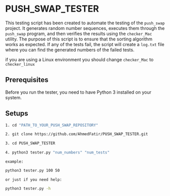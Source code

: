 # PUSH_SWAP_TESTER

This testing script has been created to automate the testing of the `push_swap` project.
It generates random number sequences, executes them through the `push_swap` program, and then verifies the results using the `checker_Mac` utility.
The purpose of this script is to ensure that the sorting algorithm works as expected.
If any of the tests fail, the script will create a `log.txt` file where you can find the generated numbers of the failed tests.

if you are using a Linux environment you should change `checker_Mac` to `checker_linux` 
## Prerequisites

Before you run the tester, you need to have Python 3 installed on your system.

## Setups

```bash 
1. cd "PATH_TO_YOUR_PUSH_SWAP_REPOSITORY"
```
```bash 
2. git clone https://github.com/AhmedFatir/PUSH_SWAP_TESTER.git
```
```bash 
3. cd PUSH_SWAP_TESTER
```
```bash
4. python3 tester.py "num_numbers" "num_tests" 
```
`example:`
```bash
python3 tester.py 100 50
```
`or just if you need help:`
```bash
python3 tester.py -h
```
